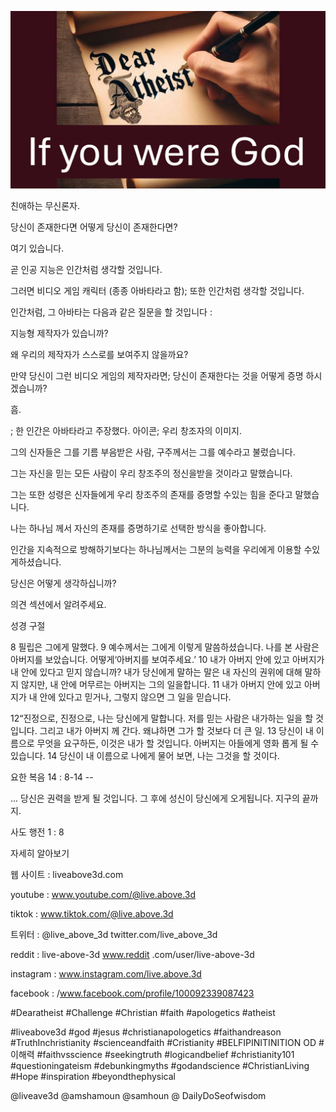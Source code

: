 ![Video cover image](../cover.jpg "cover photo")

친애하는 무신론자.

당신이 존재한다면 어떻게 당신이 존재한다면?

여기 있습니다.

곧 인공 지능은 인간처럼 생각할 것입니다.

그러면 비디오 게임 캐릭터 (종종 아바타라고 함); 또한 인간처럼 생각할 것입니다.

인간처럼, 그 아바타는 다음과 같은 질문을 할 것입니다 :

지능형 제작자가 있습니까?

왜 우리의 제작자가 스스로를 보여주지 않을까요?

만약 당신이 그런 비디오 게임의 제작자라면; 당신이 존재한다는 것을 어떻게 증명 하시겠습니까?

흠.

; 한 인간은 아바타라고 주장했다. 아이콘; 우리 창조자의 이미지.

그의 신자들은 그를 기름 부음받은 사람, 구주께서는 그를 예수라고 불렀습니다.

그는 자신을 믿는 모든 사람이 우리 창조주의 정신을받을 것이라고 말했습니다.

그는 또한 성령은 신자들에게 우리 창조주의 존재를 증명할 수있는 힘을 준다고 말했습니다.

나는 하나님 께서 자신의 존재를 증명하기로 선택한 방식을 좋아합니다.

인간을 지속적으로 방해하기보다는 하나님께서는 그분의 능력을 우리에게 이용할 수있게하셨습니다.

당신은 어떻게 생각하십니까?

의견 섹션에서 알려주세요.

성경 구절

8 필립은 그에게 말했다. 9 예수께서는 그에게 이렇게 말씀하셨습니다. 나를 본 사람은 아버지를 보았습니다. 어떻게‘아버지를 보여주세요.’ 10 내가 아버지 안에 있고 아버지가 내 안에 있다고 믿지 않습니까? 내가 당신에게 말하는 말은 내 자신의 권위에 대해 말하지 않지만, 내 안에 머무르는 아버지는 그의 일을합니다. 11 내가 아버지 안에 있고 아버지가 내 안에 있다고 믿거나, 그렇지 않으면 그 일을 믿습니다.

12“진정으로, 진정으로, 나는 당신에게 말합니다. 저를 믿는 사람은 내가하는 일을 할 것입니다. 그리고 내가 아버지 께 간다. 왜냐하면 그가 할 것보다 더 큰 일. 13 당신이 내 이름으로 무엇을 요구하든, 이것은 내가 할 것입니다. 아버지는 아들에게 영화 롭게 될 수 있습니다. 14 당신이 내 이름으로 나에게 물어 보면, 나는 그것을 할 것이다.

요한 복음 14 : 8-14  --

... 당신은 권력을 받게 될 것입니다. 그 후에 성신이 당신에게 오게됩니다. 지구의 끝까지.

사도 행전 1 : 8

자세히 알아보기

웹 사이트 : liveabove3d.com

youtube : www.youtube.com/@live.above.3d  

tiktok : www.tiktok.com/@live.above.3d

트위터 : @live_above_3d twitter.com/live_above_3d

reddit : live-above-3d www.reddit .com/user/live-above-3d

instagram : www.instagram.com/live.above.3d

facebook : /www.facebook.com/profile/100092339087423



#Dearatheist #Challenge #Christian #faith #apologetics #atheist

#liveabove3d #god #jesus #christianapologetics #faithandreason #TruthInchristianity #scienceandfaith #Cristianity #BELFIPINITINITION OD #이해력 #faithvsscience #seekingtruth #logicandbelief #christianity101 #questioningateism #debunkingmyths #godandscience #ChristianLiving #Hope #inspiration #beyondthephysical

 @liveave3d  @amshamoun @samhoun  @ DailyDoSeofwisdom